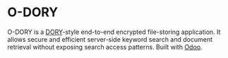 # O-DORY
O-DORY is a [DORY](https://www.usenix.org/conference/osdi20/presentation/dauterman-dory)-style end-to-end encrypted file-storing application. It allows secure and efficient server-side keyword search and document retrieval without exposing search access patterns. 
Built with [Odoo](https://github.com/odoo/odoo).
